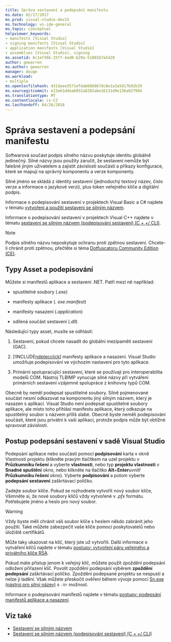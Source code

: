 ```yaml
---
title: Správa sestavení a podepsání manifestu
ms.date: 02/17/2017
ms.prod: visual-studio-dev15
ms.technology: vs-ide-general
ms.topic: conceptual
helpviewer_keywords:
- manifests [Visual Studio]
- signing manifests [Visual Studio]
- application manifests [Visual Studio]
- assemblies [Visual Studio], signing
ms.assetid: 6c1ef36b-25f7-4ad0-b29a-51801b7a5420
author: gewarren
ms.author: gewarren
manager: douge
ms.workload:
- multiple
ms.openlocfilehash: 431daee3571efdab666867dc8e1a3a5d17b92b39
ms.sourcegitcommit: e13e61ddea6032a8282abe16131d9e136a927984
ms.translationtype: MT
ms.contentlocale: cs-CZ
ms.lasthandoff: 04/26/2018
---
```

# <a name="manage-assembly-and-manifest-signing"></a>Správa sestavení a podepsání manifestu

Softwarová součást podpis silného názvu poskytuje identitu globálně jedinečný. Silné názvy jsou použity zaručit, že sestavení nemůže být falešné jiným uživatelem a zajistit závislosti součástí a příkazy konfigurace, které se mapují na správný komponentu a verze komponenty.

 Silné jméno se skládá z identity sestavení (jednoduchý textový název, číslo verze a informace o jazykové verzi), plus token veřejného klíče a digitální podpis.

 Informace o podepisování sestavení v projektech Visual Basic a C# najdete v tématu [vytvoření a použití sestavení se silným názvem](http://msdn.microsoft.com/Library/ffbf6d9e-4a88-4a8a-9645-4ce0ee1ee5f9).

 Informace o podepisování sestavení v projektech Visual C++ najdete v tématu [sestavení se silným názvem (podepisování sestavení) (C + +/ CLI)](/cpp/dotnet/strong-name-assemblies-assembly-signing-cpp-cli).

> [!NOTE]
> Podpis silného názvu neposkytuje ochranu proti zpětnou sestavení.  Chcete-li chránit proti zpětnou, přečtěte si téma [Dotfuscatoru Community Edition (CE)](dotfuscator/index.md).

## <a name="asset-types-and-signing"></a>Typy Asset a podepisování

Můžete si manifestů aplikace a sestavení .NET. Patří mezi ně například:

-   spustitelné soubory (*.exe*)

-   manifesty aplikace (*. exe.manifest*)

-   manifesty nasazení (*.application*)

-   sdílená součást sestavení (*.dll*)

Následující typy asset, musíte se odhlásit:

1.  Sestavení, pokud chcete nasadit do globální mezipaměti sestavení (GAC).

2.  [!INCLUDE[ndptecclick](../deployment/includes/ndptecclick_md.md)] manifesty aplikace a nasazení. Visual Studio umožňuje podepisování ve výchozím nastavení pro tyto aplikace.

3.  Primární spolupracující sestavení, které se používají pro interoperabilita modelů COM. Nástroj TLBIMP vynucuje silné názvy při vytváření primárních sestavení vzájemné spolupráce z knihovny typů COM.

Obecně by neměl podepsat spustitelné soubory. Silně pojmenované součást nesmí odkazovat na komponentu jiný silným názvem, který je nasazen s aplikací. Visual Studio není podepsat spustitelné soubory aplikace, ale místo toho přihlásí manifestu aplikace, který odkazuje na spustitelný soubor s názvem příliš slabé. Obecně byste neměli podepisování součásti, které jsou privátní k vaší aplikaci, protože podpis může být obtížné spravovat závislosti.

## <a name="how-to-sign-an-assembly-in-visual-studio"></a>Postup podepsání sestavení v sadě Visual Studio

Podepsání aplikace nebo součásti pomocí **podpisování** karta v okně Vlastnosti projektu (klikněte pravým tlačítkem na uzel projektu v **Průzkumníku řešení** a vyberte **vlastnosti**, nebo typ **projektu vlastnosti** v **Snadné spuštění** okno, nebo klikněte na tlačítko **Alt**+**Enter**uvnitř **Průzkumníku řešení** okno). Vyberte **podpisování** a potom vyberte **podepsání sestavení** zaškrtávací políčko.

Zadejte soubor klíče. Pokud se rozhodnete vytvořit nový soubor klíče, Všimněte si, že nové soubory klíčů vždy vytvořené v *.pfx* formátu. Potřebujete jméno a heslo pro nový soubor.

> [!WARNING]
> Vždy byste měli chránit váš soubor klíče s heslem někdo zabránit jeho použití. Také můžete zabezpečit vaše klíče pomocí poskytovatelů nebo úložiště certifikátů.

 Může taky ukazovat na klíč, který jste už vytvořili. Další informace o vytváření klíčů najdete v tématu [postupy: vytvoření páru veřejného a privátního klíče RSA](/dotnet/framework/app-domains/how-to-create-a-public-private-key-pair).

 Pokud máte přístup jenom k veřejný klíč, můžete použít zpoždění podepsání odložení přiřazení klíč. Povolit zpoždění podepsání výběrem **zpoždění podepsání** zaškrtávací políčko. Zpoždění podepsané projektu se nespustí a nelze ji ladění. Však můžete přeskočit ověření během vývoje pomocí [Sn.exe (nástroj pro silný název)](/dotnet/framework/tools/sn-exe-strong-name-tool) s `-Vr` možnost.

 Informace o podepisování manifestů najdete v tématu [postupy: podepsání manifestů aplikace a nasazení](../ide/how-to-sign-application-and-deployment-manifests.md).

## <a name="see-also"></a>Viz také

- [Sestavení se silným názvem](/dotnet/framework/app-domains/strong-named-assemblies)
- [Sestavení se silným názvem (podepisování sestavení) (C + +/ CLI)](/cpp/dotnet/strong-name-assemblies-assembly-signing-cpp-cli)
